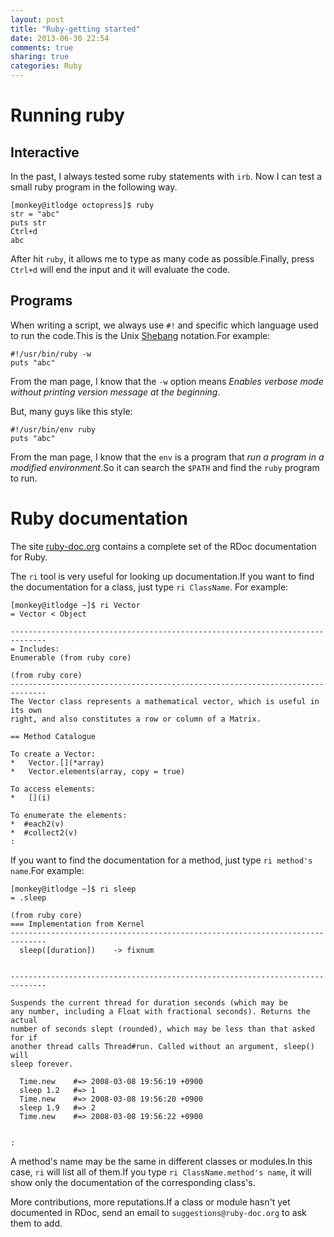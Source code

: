 ```yaml
---
layout: post
title: "Ruby-getting started"
date: 2013-06-30 22:54
comments: true
sharing: true
categories: Ruby
---
```


Running ruby
===============

Interactive
------------
In the past, I always tested some ruby statements with ``irb``. Now I can
test a small ruby program in the following way.
    
    [monkey@itlodge octopress]$ ruby
    str = "abc"
    puts str
	Ctrl+d
    abc

After hit ``ruby``, it allows me to type as many code as possible.Finally,
press ``Ctrl+d`` will end the input and it will evaluate the code.

Programs
----------
When writing a script, we always use ``#!`` and specific which language used
to run the code.This is the Unix [Shebang](http://en.wikipedia.org/wiki/Shebang_%28Unix%29) notation.For example:

    #!/usr/bin/ruby -w
	puts "abc"

From the man page, I know that the ``-w`` option means *Enables verbose mode
without printing version message at the beginning*.

But, many guys like this style:

    #!/usr/bin/env ruby
	puts "abc"

From the man page, I know that the ``env`` is a program that *run a program in
a modified environment*.So it can search the ``$PATH`` and find the ``ruby``
program to run.

Ruby documentation
=====================
The site [ruby-doc.org](http://www.ruby-doc.org) contains a complete set of the
RDoc documentation for Ruby.

The ``ri`` tool is very useful for looking up documentation.If you want to find
the documentation for a class, just type ``ri ClassName``. For example:

    [monkey@itlodge ~]$ ri Vector
    = Vector < Object
    
    ------------------------------------------------------------------------------
    = Includes:
    Enumerable (from ruby core)
    
    (from ruby core)
    ------------------------------------------------------------------------------
    The Vector class represents a mathematical vector, which is useful in its own
    right, and also constitutes a row or column of a Matrix.
    
    == Method Catalogue
    
    To create a Vector:
    *   Vector.[](*array)                   
    *   Vector.elements(array, copy = true) 
    
    To access elements:
    *   [](i)                               
    
    To enumerate the elements:
    *  #each2(v)                            
    *  #collect2(v)                         
    :

If you want to find the documentation for a method, just type
``ri method's name``.For example:

    [monkey@itlodge ~]$ ri sleep
    = .sleep
    
    (from ruby core)
    === Implementation from Kernel
    ------------------------------------------------------------------------------
      sleep([duration])    -> fixnum
       
    
    ------------------------------------------------------------------------------
    
    Suspends the current thread for duration seconds (which may be
    any number, including a Float with fractional seconds). Returns the actual
    number of seconds slept (rounded), which may be less than that asked for if
    another thread calls Thread#run. Called without an argument, sleep() will
    sleep forever.
    
      Time.new    #=> 2008-03-08 19:56:19 +0900
      sleep 1.2   #=> 1
      Time.new    #=> 2008-03-08 19:56:20 +0900
      sleep 1.9   #=> 2
      Time.new    #=> 2008-03-08 19:56:22 +0900
    
    
    :

A method's name may be the same in different classes or modules.In this case,
``ri`` will list all of them.If you type ``ri ClassName.method's name``, it
will show only the documentation of the corresponding class's.

More contributions, more reputations.If a class or module hasn't yet documented
in RDoc, send an email to ``suggestions@ruby-doc.org`` to ask them to add.
